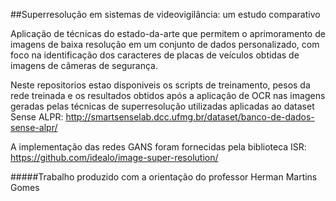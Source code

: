 ##Superresolução em sistemas de videovigilância: um estudo comparativo


Aplicação de técnicas do estado-da-arte que permitem o aprimoramento
de imagens de baixa resolução em um conjunto de dados
personalizado, com foco na identificação dos caracteres de placas de
veículos obtidas de imagens de câmeras de segurança.

Neste repositorios estao disponiveis os scripts de treinamento, pesos da rede treinada e os resultados obtidos após a aplicação de OCR nas imagens geradas pelas técnicas de superresolução utilizadas aplicadas ao dataset Sense ALPR: http://smartsenselab.dcc.ufmg.br/dataset/banco-de-dados-sense-alpr/

A implementação das redes GANS foram fornecidas pela biblioteca ISR: https://github.com/idealo/image-super-resolution/



#####Trabalho produzido com a orientação do professor Herman Martins Gomes